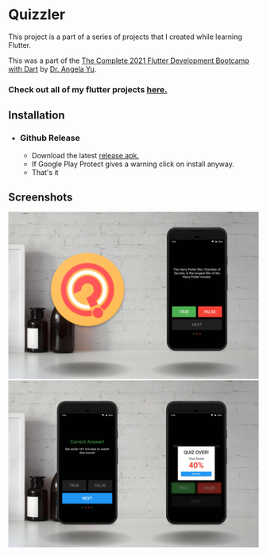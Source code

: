 # Quizzler

This project is a part of a series of projects that I created while learning Flutter.

This was a part of the [The Complete 2021 Flutter Development Bootcamp with Dart](https://www.udemy.com/course/flutter-bootcamp-with-dart/) by [Dr. Angela Yu](https://www.udemy.com/user/4b4368a3-b5c8-4529-aa65-2056ec31f37e/).

### Check out all of my flutter projects [here.](https://github.com/MrAlpha786/flutter_projects)

## Installation

- ### Github Release
  - Download the latest [release apk.](https://github.com/MrAlpha786/Quizzler/releases/latest)
  - If Google Play Protect gives a warning click on install anyway.
  - That's it

## Screenshots

![Screenshot1](/images/s01.jpg?raw=true "Screenshot1")
![Screenshot2](/images/s02.jpg?raw=true "Screenshot2")
